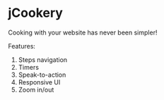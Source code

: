 jCookery
========
Cooking with your website has never been simpler!

Features:  
1. Steps navigation  
2. Timers  
3. Speak-to-action  
4. Responsive UI  
5. Zoom in/out  
